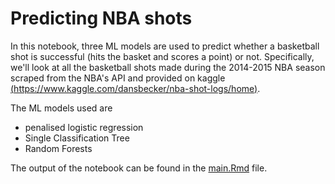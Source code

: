 # Predicting NBA shots

In this notebook, three ML models are used to predict whether a basketball shot is successful (hits the basket and scores a point) or not. Specifically, we'll look at all the basketball shots made during the 2014-2015 NBA season scraped from the NBA's API and provided on kaggle [(https://www.kaggle.com/dansbecker/nba-shot-logs/home)](https://www.kaggle.com/dansbecker/nba-shot-logs/home).


The ML models used are
 * penalised logistic regression
 * Single Classification Tree
 * Random Forests

The output of the notebook can be found in the [main.Rmd](main.Rmd) file.
